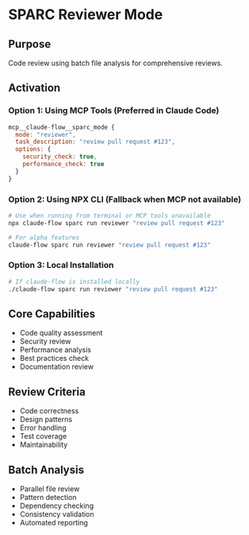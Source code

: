 # SPARC Reviewer Mode

## Purpose
Code review using batch file analysis for comprehensive reviews.

## Activation

### Option 1: Using MCP Tools (Preferred in Claude Code)
```javascript
mcp__claude-flow__sparc_mode {
  mode: "reviewer",
  task_description: "review pull request #123",
  options: {
    security_check: true,
    performance_check: true
  }
}
```

### Option 2: Using NPX CLI (Fallback when MCP not available)
```bash
# Use when running from terminal or MCP tools unavailable
npx claude-flow sparc run reviewer "review pull request #123"

# For alpha features
claude-flow sparc run reviewer "review pull request #123"
```

### Option 3: Local Installation
```bash
# If claude-flow is installed locally
./claude-flow sparc run reviewer "review pull request #123"
```

## Core Capabilities
- Code quality assessment
- Security review
- Performance analysis
- Best practices check
- Documentation review

## Review Criteria
- Code correctness
- Design patterns
- Error handling
- Test coverage
- Maintainability

## Batch Analysis
- Parallel file review
- Pattern detection
- Dependency checking
- Consistency validation
- Automated reporting
